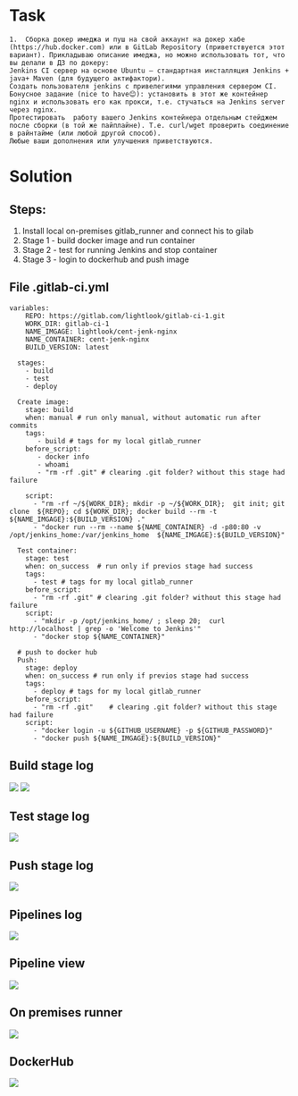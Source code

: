 # Task 
```
1.	Сборка докер имеджа и пуш на свой аккаунт на докер хабе (https://hub.docker.com) или в GitLab Repository (приветствуется этот вариант). Прикладываю описание имеджа, но можно использовать тот, что вы делали в ДЗ по докеру:
Jenkins CI сервер на основе Ubuntu – стандартная инсталляция Jenkins + java+ Maven (для будущего актифактори). 
Создать пользователя jenkins с привелегиями управления сервером CI.
Бонусное задание (nice to have😊): установить в этот же контейнер nginx и использовать его как прокси, т.е. стучаться на Jenkins server через nginx.
Протестировать  работу вашего Jenkins контейнера отдельным стейджем после сборки (в той же пайплайне). Т.е. curl/wget проверить соединение в райнтайме (или любой другой способ).
Любые ваши дополнения или улучшения приветствуются.
```
# Solution

## Steps:
1. Install local on-premises gitlab_runner and connect his to gilab
2. Stage 1 - build docker image and run container
3. Stage 2 - test for running Jenkins and stop container
4. Stage 3 - login to dockerhub and push image


## File .gitlab-ci.yml
```
variables:
    REPO: https://gitlab.com/lightlook/gitlab-ci-1.git
    WORK_DIR: gitlab-ci-1
    NAME_IMGAGE: lightlook/cent-jenk-nginx
    NAME_CONTAINER: cent-jenk-nginx
    BUILD_VERSION: latest
   
  stages:
    - build
    - test
    - deploy
 
  Create image:
    stage: build
    when: manual # run only manual, without automatic run after commits
    tags: 
       - build # tags for my local gitlab_runner
    before_script:
       - docker info
       - whoami
       - "rm -rf .git" # clearing .git folder? without this stage had failure
      
    script:
      - "rm -rf ~/${WORK_DIR}; mkdir -p ~/${WORK_DIR};  git init; git clone  ${REPO}; cd ${WORK_DIR}; docker build --rm -t ${NAME_IMGAGE}:${BUILD_VERSION} ."
      - "docker run --rm --name ${NAME_CONTAINER} -d -p80:80 -v /opt/jenkins_home:/var/jenkins_home  ${NAME_IMGAGE}:${BUILD_VERSION}"
    
  Test container:
    stage: test
    when: on_success  # run only if previos stage had success
    tags: 
      - test # tags for my local gitlab_runner
    before_script: 
      - "rm -rf .git" # clearing .git folder? without this stage had failure
    script:
      - "mkdir -p /opt/jenkins_home/ ; sleep 20;  curl http://localhost | grep -o 'Welcome to Jenkins'"
      - "docker stop ${NAME_CONTAINER}"
 
  # push to docker hub
  Push:  
    stage: deploy
    when: on_success # run only if previos stage had success
    tags: 
      - deploy # tags for my local gitlab_runner
    before_script: 
      - "rm -rf .git"    # clearing .git folder? without this stage had failure
    script: 
      - "docker login -u ${GITHUB_USERNAME} -p ${GITHUB_PASSWORD}"
      - "docker push ${NAME_IMGAGE}:${BUILD_VERSION}"
```
## Build stage log
![](https://github.com/fenixra73/Dnipro_DevOps_int_2020/raw/master/task4-gitlab-pipeline1/screenshot/pic1.png  )
![](https://github.com/fenixra73/Dnipro_DevOps_int_2020/raw/master/task4-gitlab-pipeline1/screenshot/pic2.png  )

## Test stage log

![](https://github.com/fenixra73/Dnipro_DevOps_int_2020/raw/master/task4-gitlab-pipeline1/screenshot/pic3.png  )

## Push stage log 
![](https://github.com/fenixra73/Dnipro_DevOps_int_2020/raw/master/task4-gitlab-pipeline1/screenshot/pic4.png  )

## Pipelines log
![](https://github.com/fenixra73/Dnipro_DevOps_int_2020/raw/master/task4-gitlab-pipeline1/screenshot/pic5.png  )

## Pipeline view

![](https://github.com/fenixra73/Dnipro_DevOps_int_2020/raw/master/task4-gitlab-pipeline1/screenshot/pic7.png  )

## On premises runner

![](https://github.com/fenixra73/Dnipro_DevOps_int_2020/raw/master/task4-gitlab-pipeline1/screenshot/pic6.png  )


## DockerHub

![](https://github.com/fenixra73/Dnipro_DevOps_int_2020/raw/master/task4-gitlab-pipeline1/screenshot/pic8.png  )

